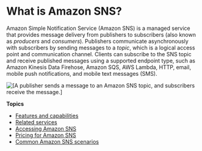 # What is Amazon SNS?<a name="welcome"></a>

Amazon Simple Notification Service \(Amazon SNS\) is a managed service that provides message delivery from publishers to subscribers \(also known as *producers* and *consumers*\)\. Publishers communicate asynchronously with subscribers by sending messages to a *topic*, which is a logical access point and communication channel\. Clients can subscribe to the SNS topic and receive published messages using a supported endpoint type, such as Amazon Kinesis Data Firehose, Amazon SQS, AWS Lambda, HTTP, email, mobile push notifications, and mobile text messages \(SMS\)\.

![\[A publisher sends a message to an Amazon SNS topic, and subscribers receive the message.\]](http://docs.aws.amazon.com/sns/latest/dg/images/sns-delivery-protocols.png)

**Topics**
+ [Features and capabilities](welcome-features.md)
+ [Related services](welcome-related.md)
+ [Accessing Amazon SNS](welcome-accessing.md)
+ [Pricing for Amazon SNS](welcome-pricing.md)
+ [Common Amazon SNS scenarios](sns-common-scenarios.md)